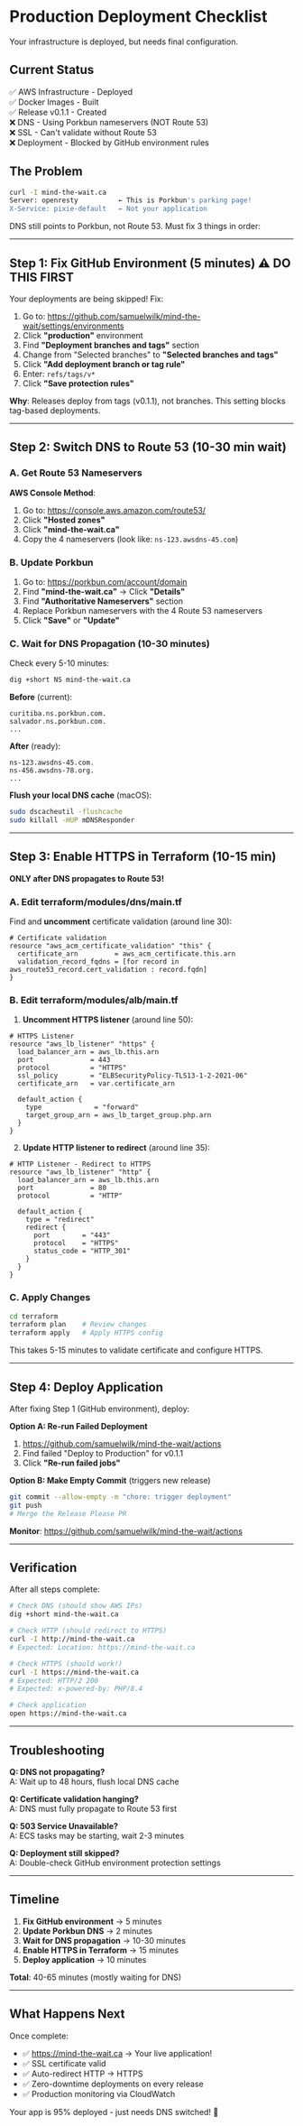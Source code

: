 # Production Deployment Checklist

Your infrastructure is deployed, but needs final configuration.

## Current Status  

✅ AWS Infrastructure - Deployed  
✅ Docker Images - Built  
✅ Release v0.1.1 - Created  
❌ DNS - Using Porkbun nameservers (NOT Route 53)  
❌ SSL - Can't validate without Route 53  
❌ Deployment - Blocked by GitHub environment rules  

## The Problem

```bash
curl -I mind-the-wait.ca
Server: openresty          ← This is Porkbun's parking page!
X-Service: pixie-default   ← Not your application
```

DNS still points to Porkbun, not Route 53. Must fix 3 things in order:

---

## Step 1: Fix GitHub Environment (5 minutes) ⚠️ DO THIS FIRST

Your deployments are being skipped! Fix:

1. Go to: https://github.com/samuelwilk/mind-the-wait/settings/environments
2. Click **"production"** environment
3. Find **"Deployment branches and tags"** section  
4. Change from "Selected branches" to **"Selected branches and tags"**
5. Click **"Add deployment branch or tag rule"**
6. Enter: `refs/tags/v*`
7. Click **"Save protection rules"**

**Why**: Releases deploy from tags (v0.1.1), not branches. This setting blocks tag-based deployments.

---

## Step 2: Switch DNS to Route 53 (10-30 min wait)

### A. Get Route 53 Nameservers

**AWS Console Method**:
1. Go to: https://console.aws.amazon.com/route53/
2. Click **"Hosted zones"**
3. Click **"mind-the-wait.ca"**
4. Copy the 4 nameservers (look like: `ns-123.awsdns-45.com`)

### B. Update Porkbun

1. Go to: https://porkbun.com/account/domain
2. Find **"mind-the-wait.ca"** → Click **"Details"**
3. Find **"Authoritative Nameservers"** section
4. Replace Porkbun nameservers with the 4 Route 53 nameservers
5. Click **"Save"** or **"Update"**

### C. Wait for DNS Propagation (10-30 minutes)

Check every 5-10 minutes:
```bash
dig +short NS mind-the-wait.ca
```

**Before** (current):
```
curitiba.ns.porkbun.com.
salvador.ns.porkbun.com.
...
```

**After** (ready):
```
ns-123.awsdns-45.com.
ns-456.awsdns-78.org.
...
```

**Flush your local DNS cache** (macOS):
```bash
sudo dscacheutil -flushcache
sudo killall -HUP mDNSResponder
```

---

## Step 3: Enable HTTPS in Terraform (10-15 min)

**ONLY after DNS propagates to Route 53!**

### A. Edit terraform/modules/dns/main.tf

Find and **uncomment** certificate validation (around line 30):
```hcl
# Certificate validation
resource "aws_acm_certificate_validation" "this" {
  certificate_arn         = aws_acm_certificate.this.arn
  validation_record_fqdns = [for record in aws_route53_record.cert_validation : record.fqdn]
}
```

### B. Edit terraform/modules/alb/main.tf  

1. **Uncomment HTTPS listener** (around line 50):
```hcl
# HTTPS Listener
resource "aws_lb_listener" "https" {
  load_balancer_arn = aws_lb.this.arn
  port              = 443
  protocol          = "HTTPS"
  ssl_policy        = "ELBSecurityPolicy-TLS13-1-2-2021-06"
  certificate_arn   = var.certificate_arn

  default_action {
    type             = "forward"
    target_group_arn = aws_lb_target_group.php.arn
  }
}
```

2. **Update HTTP listener to redirect** (around line 35):
```hcl
# HTTP Listener - Redirect to HTTPS
resource "aws_lb_listener" "http" {
  load_balancer_arn = aws_lb.this.arn
  port              = 80
  protocol          = "HTTP"

  default_action {
    type = "redirect"
    redirect {
      port        = "443"
      protocol    = "HTTPS"
      status_code = "HTTP_301"
    }
  }
}
```

### C. Apply Changes

```bash
cd terraform
terraform plan    # Review changes
terraform apply   # Apply HTTPS config
```

This takes 5-15 minutes to validate certificate and configure HTTPS.

---

## Step 4: Deploy Application

After fixing Step 1 (GitHub environment), deploy:

**Option A: Re-run Failed Deployment**
1. https://github.com/samuelwilk/mind-the-wait/actions
2. Find failed "Deploy to Production" for v0.1.1
3. Click **"Re-run failed jobs"**

**Option B: Make Empty Commit** (triggers new release)
```bash
git commit --allow-empty -m "chore: trigger deployment"
git push
# Merge the Release Please PR
```

**Monitor**: https://github.com/samuelwilk/mind-the-wait/actions

---

## Verification

After all steps complete:

```bash
# Check DNS (should show AWS IPs)
dig +short mind-the-wait.ca

# Check HTTP (should redirect to HTTPS)
curl -I http://mind-the-wait.ca
# Expected: Location: https://mind-the-wait.ca

# Check HTTPS (should work!)
curl -I https://mind-the-wait.ca
# Expected: HTTP/2 200
# Expected: x-powered-by: PHP/8.4

# Check application
open https://mind-the-wait.ca
```

---

## Troubleshooting

**Q: DNS not propagating?**  
A: Wait up to 48 hours, flush local DNS cache

**Q: Certificate validation hanging?**  
A: DNS must fully propagate to Route 53 first

**Q: 503 Service Unavailable?**  
A: ECS tasks may be starting, wait 2-3 minutes

**Q: Deployment still skipped?**  
A: Double-check GitHub environment protection settings

---

## Timeline

1. **Fix GitHub environment** → 5 minutes
2. **Update Porkbun DNS** → 2 minutes  
3. **Wait for DNS propagation** → 10-30 minutes
4. **Enable HTTPS in Terraform** → 15 minutes
5. **Deploy application** → 10 minutes

**Total**: 40-65 minutes (mostly waiting for DNS)

---

## What Happens Next

Once complete:
- ✅ https://mind-the-wait.ca → Your live application!
- ✅ SSL certificate valid
- ✅ Auto-redirect HTTP → HTTPS  
- ✅ Zero-downtime deployments on every release
- ✅ Production monitoring via CloudWatch

Your app is 95% deployed - just needs DNS switched! 🚀
